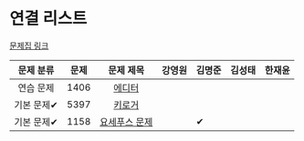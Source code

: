 # 연결 리스트

[문제집 링크](https://www.acmicpc.net/workbook/view/7308)

| 문제 분류 | 문제 | 문제 제목 | 강영원 | 김명준 | 김성태 | 한재윤 |
| :-: | :-: | :-: | :-: | --- | --- | --- |
| 연습 문제 | 1406 | [에디터](https://www.acmicpc.net/problem/1406) |   |   |   |   |
| 기본 문제✔ | 5397 | [키로거](https://www.acmicpc.net/problem/5397) |   |   |   |   |
| 기본 문제✔ | 1158 | [요세푸스 문제](https://www.acmicpc.net/problem/1158) |   | ✔ |   |   |
